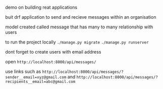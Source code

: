 demo on building reat applications

buit drf application to send and recieve messages within an organisation

model created called message that has many to many relationship with users

to run the project locally
`./manage.py migrate`
`./manage.py runserver`

dont forget to create users with email address

open `http://localhost:8000/api/messages/`

use links such as `http://localhost:8000/api/messages/?sender__email=xyz@gmail.com` and `http://localhost:8000/api/messages/?recipients__email=abc@gmail.com`
